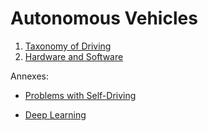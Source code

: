 # Autonomous Vehicles

1. [Taxonomy of Driving](https://github.com/HeizerSpider/Autonomous-Vehicles/blob/master/1.Taxonomy_of_Driving.md)
2. [Hardware and Software](https://github.com/HeizerSpider/Autonomous-Vehicles/blob/master/2.Hardware_and_software.md)

Annexes: 
- [Problems with Self-Driving](https://github.com/HeizerSpider/Autonomous-Vehicles/blob/master/Problems_with_Self_Driving.md)

- [Deep Learning](https://github.com/HeizerSpider/Deep-Learning-Journey)